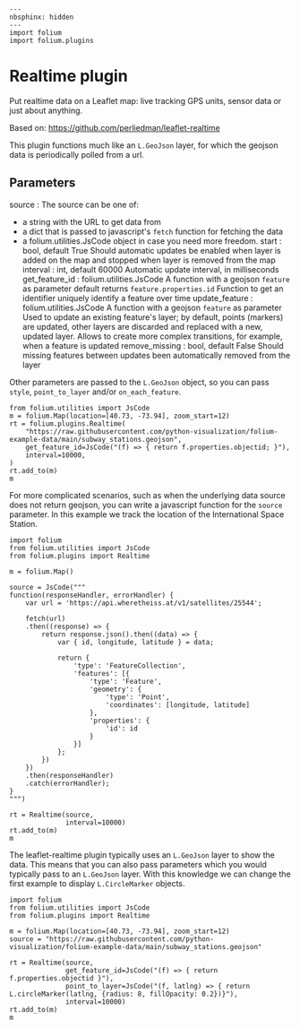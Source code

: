 ```{code-cell} ipython3
---
nbsphinx: hidden
---
import folium
import folium.plugins
```

# Realtime plugin

Put realtime data on a Leaflet map: live tracking GPS units,
sensor data or just about anything.

Based on: https://github.com/perliedman/leaflet-realtime

This plugin functions much like an `L.GeoJson` layer, for
which the geojson data is periodically polled from a url.

Parameters
----------
source :
  The source can be one of:
  * a string with the URL to get data from
  * a dict that is passed to javascript's `fetch` function
    for fetching the data
  * a folium.utilities.JsCode object in case you need more freedom.
start : bool, default True
  Should automatic updates be enabled when layer is added
  on the map and stopped when layer is removed from the map
interval : int, default 60000
  Automatic update interval, in milliseconds
get_feature_id : folium.utilities.JsCode
  A function with a geojson `feature` as parameter
  default returns `feature.properties.id`
  Function to get an identifier uniquely identify a feature over time
update_feature : folium.utilities.JsCode
  A function with a geojson `feature` as parameter
  Used to update an existing feature's layer;
  by default, points (markers) are updated, other layers are discarded
  and replaced with a new, updated layer.
  Allows to create more complex transitions,
  for example, when a feature is updated
remove_missing : bool, default False
  Should missing features between updates been automatically
          removed from the layer

Other parameters are passed to the `L.GeoJson` object, so you can pass
      `style`, `point_to_layer` and/or `on_each_feature`.


```{code-cell} ipython3
from folium.utilities import JsCode
m = folium.Map(location=[40.73, -73.94], zoom_start=12)
rt = folium.plugins.Realtime(
    "https://raw.githubusercontent.com/python-visualization/folium-example-data/main/subway_stations.geojson",
    get_feature_id=JsCode("(f) => { return f.properties.objectid; }"),
    interval=10000,
)
rt.add_to(m)
m
```

For more complicated scenarios, such as when the underlying data source does not return geojson, you can
write a javascript function for the `source` parameter. In this example we track the location of the
International Space Station.


```{code-cell} ipython3
import folium
from folium.utilities import JsCode
from folium.plugins import Realtime

m = folium.Map()

source = JsCode("""
function(responseHandler, errorHandler) {
    var url = 'https://api.wheretheiss.at/v1/satellites/25544';

    fetch(url)
    .then((response) => {
        return response.json().then((data) => {
            var { id, longitude, latitude } = data;

            return {
                'type': 'FeatureCollection',
                'features': [{
                    'type': 'Feature',
                    'geometry': {
                        'type': 'Point',
                        'coordinates': [longitude, latitude]
                    },
                    'properties': {
                        'id': id
                    }
                }]
            };
        })
    })
    .then(responseHandler)
    .catch(errorHandler);
}
""")

rt = Realtime(source,
              interval=10000)
rt.add_to(m)
m
```

The leaflet-realtime plugin typically uses an `L.GeoJson` layer to show the data. This
means that you can also pass parameters which you would typically pass to an
`L.GeoJson` layer. With this knowledge we can change the first example to display
`L.CircleMarker` objects.

```{code-cell} ipython3
import folium
from folium.utilities import JsCode
from folium.plugins import Realtime

m = folium.Map(location=[40.73, -73.94], zoom_start=12)
source = "https://raw.githubusercontent.com/python-visualization/folium-example-data/main/subway_stations.geojson"

rt = Realtime(source,
              get_feature_id=JsCode("(f) => { return f.properties.objectid }"),
              point_to_layer=JsCode("(f, latlng) => { return L.circleMarker(latlng, {radius: 8, fillOpacity: 0.2})}"),
              interval=10000)
rt.add_to(m)
m
```
